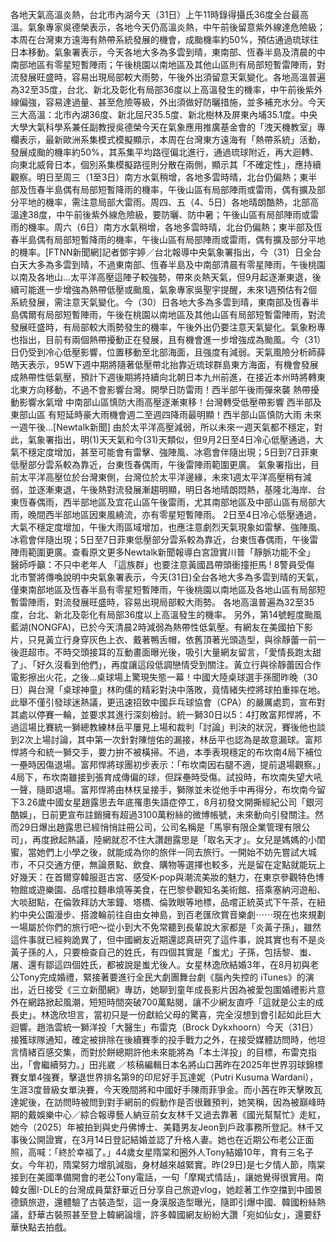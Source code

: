 各地天氣高溫炎熱，台北巿內湖今天（31日）上午11時錄得攝氏36度全台最高溫。氣象專家吳德榮表示，各地今天仍高溫炎熱，中午前後留意紫外線達危險級；本周在台灣東方遠海有熱帶系統發展的機會，成颱機率約50%，預估通過琉球往日本移動。氣象署表示，今天各地大多為多雲到晴，東南部、恆春半島及清晨的中南部地區有零星短暫陣雨；午後桃園以南地區及其他山區則有局部短暫雷陣雨，對流發展旺盛時，容易出現局部較大雨勢，午後外出須留意天氣變化。各地高溫普遍為32至35度，台北、新北及彰化有局部36度以上高溫發生的機率，中午前後紫外線偏強，容易達過量、甚至危險等級，外出須做好防曬措施，並多補充水分。今天三大高溫：北巿內湖36度、新北屈尺35.5度、新北樹林及屏東內埔35.1度。中央大學大氣科學系兼任副教授吳德榮今天在氣象應用推廣基金會的「洩天機教室」專欄表示，最新歐洲系集模式模擬顯示，本周在台灣東方遠海有「熱帶系統」活動，發展成颱的機率約50%，其系集平均路徑偏北進行，通過琉球附近，再大迴轉、向東北威脅日本，個別系集模擬路徑則分散在兩側，顯示其「不確定性」，應持續觀察。明日至周三（1至3日）南方水氣稍增，各地多雲時晴，北台仍偏熱；東半部及恆春半島偶有局部短暫降雨的機率，午後山區有局部陣雨或雷雨，偶有擴及部分平地的機率，需注意局部大雷雨。周四、五（4、5日）各地晴朗酷熱，北部高溫達38度，中午前後紫外線危險級，要防曬、防中暑；午後山區有局部陣雨或雷雨的機率。周六（6日）南方水氣稍增，各地多雲時晴，北台仍偏熱；東半部及恆春半島偶有局部短暫降雨的機率，午後山區有局部陣雨或雷雨，偶有擴及部分平地的機率。[FTNN新聞網]記者鄧宇婷／台北報導中央氣象署指出，今（31）日全台白天大多為多雲到晴，不過東南部、恆春半島及中南部清晨有零星陣雨，午後桃園以南及各地山...太平洋高壓這陣子較強勢，帶來炎熱天氣，但9月起逐漸東退，後續可能進一步增強為熱帶低壓或颱風，氣象專家吳聖宇提醒，未來1週預估有2個系統發展，需注意天氣變化。今（30）日各地大多為多雲到晴，東南部及恆春半島偶爾有局部短暫陣雨，午後在桃園以南地區及其他山區有局部短暫雷陣雨，對流發展旺盛時，有局部較大雨勢發生的機率，午後外出仍要注意天氣變化。氣象粉專也指出，目前有兩個熱帶擾動正在發展，且有機會進一步增強成為颱風。今（31）日仍受到冷心低壓影響，位置移動至北部海面，且強度有減弱。天氣風險分析師薛皓天表示，95W下週中期將隨著低壓帶北抬靠近琉球群島東方海面，有機會發展成熱帶性低氣壓，預計下週後期將持續向北朝日本九州前進，在接近本州時將轉東北東方向移動，不過不會影響台灣。開學日防雷雨！西半部午後雨彈來襲 熱帶擾動影響水氣增 中南部山區慎防大雨高壓逐漸東移！台灣轉受低壓帶影響 西半部及東部山區 有短延時豪大雨機會週二至週四降雨最明顯！西半部山區慎防大雨 未來一週午後...[Newtalk新聞] 由於太平洋高壓減弱，所以未來一週天氣都不穩定，對此，氣象署指出，明(1)天天氣和今(31)天類似，但9月2日至4日冷心低壓通過，大氣不穩定度增加，甚至可能會有雷擊、強陣風、冰雹會伴隨出現；5日到7日菲東低壓部分雲系較為靠近，台東恆春偶雨，午後雷陣雨範圍更廣。 氣象署指出，目前太平洋高壓位於台灣東側，台灣位於太平洋邊緣，未來1週太平洋高壓稍有減弱，並逐漸東退，午後熱對流發展漸趨明顯，明日各地晴朗悶熱，基隆北海岸、台東恆春偶雨，西半部地區及宜花山區午後雷雨，尤其南部地區及中部山區有局部大雨，晚間西半部地區因東風繞流，亦有零星短暫陣雨。 2日至4日冷心低壓通過，大氣不穩定度增加，午後大雨區域增加，也應注意劇烈天氣現象如雷擊、強陣風、冰雹會伴隨出現；5日至7日菲東低壓部分雲系較為靠近，台東恆春偶雨，午後雷陣雨範圍更廣。查看原文更多Newtalk新聞報導白宮證實川普「靜脈功能不全」 醫師呼籲：不只中老年人 「這族群」也要注意黃國昌帶頭衝撞拒馬 ! 8警員受傷 北市警將傳喚說明中央氣象署表示，今天(31日)全台各地大多為多雲到晴的天氣，僅東南部地區及恆春半島有零星短暫陣雨，午後桃園以南地區及各地山區有局部短暫雷陣雨，對流發展旺盛時，容易出現局部較大雨勢。 各地高溫普遍為32至35度，台北、新北及彰化有局部36度以上高溫發生的機率。 另外，第14號輕度颱風藍湖(NONGFA)，已於今天清晨2時減弱為熱帶性低氣壓。有網友在美國拍下影片，只見黃立行身穿灰色上衣、戴著鴨舌帽，依舊頂著光頭造型，與徐靜蕾一前一後逛超市。不時交頭接耳的互動畫面曝光後，吸引大量網友留言，「愛情長跑太甜了」、「好久沒看到他們」，再度讓這段低調戀情受到關注。黃立行與徐靜蕾因合作電影擦出火花，之後...桌球場上驚現失態一幕！中國大陸桌球選手孫聞昨晚（30日）與台灣「桌球神童」林昀儒的精彩對決中落敗，竟情緒失控將球拍重摔在地。此舉不僅引發球迷熱議，更迅速招致中國乒乓球協會（CPA）的嚴厲處罰，宣布對其處以停賽一輪，並要求其進行深刻檢討。統一獅30日以5：4打敗富邦悍將，不過這場比賽統一獅總教練林岳平屢見上場和裁判「討論」判決的狀況，賽後他也談到2次上場討論，其中第一次針對陳愷佑的漏接，林岳平也認為是故意漏球。富邦悍將今和統一獅交手，要力拚不被橫掃。不過，本季表現穩定的布坎南4局下補位一壘時因傷退場。富邦悍將球團初步表示：「布坎南因右腿不適，提前退場觀察。」4局下，布坎南雖接到張育成傳偏的球，但踩壘時受傷。試投時，布坎南失望大吼一聲，隨即退場。富邦悍將由林栚呈接手，獅隊並未從他手中再得分，布坎南今留下3.26歲中國女星趙露思去年底罹患失語症停工，8月初發文開撕經紀公司「銀河酷娛」，日前更宣布註銷擁有超過3100萬粉絲的微博帳號，未來動向引發關注。然而29日爆出趙露思已經悄悄註冊公司，公司名稱是「馬寧有限企業管理有限公司」，再度掀起熱議，陸網就忍不住大讚趙露思是「取名天才」。女兒是媽媽的小閨蜜，當她們上小學之後，就能成為你的旅伴一同去旅行。一開始不妨先嘗試大城市，不只交通方便，無論景點、飲食、購物等選擇也較多，光是留在定點就能玩上好幾天：在首爾穿韓服逛古宮、感受K-pop與潮流美妝的魅力，在東京參觀特色博物館或遊樂園、品嚐拉麵串燒等美食，在巴黎參觀知名美術館、搭乘塞納河遊船、大啖甜點，在倫敦拜訪大笨鐘、塔橋、倫敦眼等地標，品嚐正統英式下午茶，在紐約中央公園漫步、搭渡輪前往自由女神島，到百老匯欣賞音樂劇⋯⋯現在也來規劃一場屬於你們的旅行吧～從小到大不免常聽到長輩說大家都是「炎黃子孫」，雖然這件事就已經夠詭異了，但中國網友近期還認真研究了這件事，說其實也有不是炎黃子孫的人，只要檢查自己的姓氏，有四個其實是「蚩尤」子孫，包括黎、蚩、屠、還有鄒這四個姓氏，都被說是蚩尤後人。女星林逸欣結婚3年，在8月初與老公Tony完成婚禮，緊接著要進行全民大劇團舞台劇《腦內失控的 iTunes》的演出，近日接受《三立新聞網》專訪，她聊到童年成長影片因為被愛包圍婚禮影片意外在網路掀起風潮，短短時間突破700萬點閱，讓不少網友直呼「這就是公主的成長史」。林逸欣坦言，當初只是一份獻給父母的驚喜，完全沒想到會引起如此巨大迴響。趙浩雲統一獅洋投「大醫生」布雷克（Brock Dykxhoorn）今天（31日）接獲球隊通知，確定被排除在後續賽季的投手戰力之外，在接受媒體訪問時，他坦言情緒百感交集，而對於餅總期許他未來能將為「本土洋投」的目標，布雷克指出，「會繼續努力。」田兆崴 ／核稿編輯日本名將山口茜昨在2025年世界羽球錦標賽女單4強賽，擊退世界排名第9的印尼好手瓦達妮（Putri Kusuma Wardani），生涯3度晉級女單決賽，今天晚間將和中國好手陳雨菲爭金。而小茜在昨天擊敗瓦達妮後，在訪問時被問到對手網前的假動作是否很難預判，她笑稱，因為被巔峰時期的戴娛樂中心／綜合報導藝人納豆前女友林千又過去靠著《國光幫幫忙》走紅，她今（2025）年被拍到與史丹佛博士、美籍男友Jeon到戶政事務所登記。林千又事後公開證實，在3月14日登記結婚並認了升格人妻。她也在近期公布老公正面照，高喊：「終於幸福了。」44歲女星隋棠和圈外人Tony結婚10年，育有三名子女。今年初，隋棠努力增肌減脂，身材越來越緊實。昨(29日)是七夕情人節，隋棠接到在美國準備開會的老公Tony電話，一句「摩羯式情話」，讓她覺得很實用。南韓女團I-DLE的台灣成員葉舒華近日分享自己旅遊vlog，她趁著工作空擋到中國景德鎮旅遊，還體驗了古裝造型，這一身漢服造型曝光，隨即引爆中國、韓國粉絲熱議，舒華古裝照甚至登上韓網論壇，許多韓國網友紛紛大讚「宛如仙女」，還要舒華快點去拍戲。